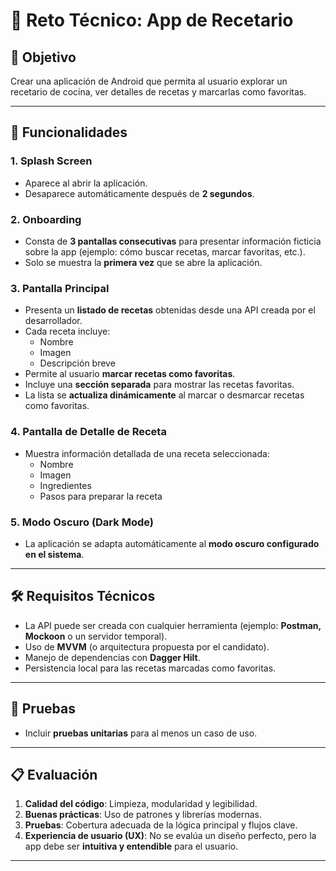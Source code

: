 # 📱 Reto Técnico: App de Recetario

## 🎯 Objetivo
Crear una aplicación de Android que permita al usuario explorar un recetario de cocina, ver detalles de recetas y marcarlas como favoritas.

---

## 🚀 Funcionalidades

### 1. Splash Screen
- Aparece al abrir la aplicación.  
- Desaparece automáticamente después de **2 segundos**.  

### 2. Onboarding
- Consta de **3 pantallas consecutivas** para presentar información ficticia sobre la app (ejemplo: cómo buscar recetas, marcar favoritas, etc.).  
- Solo se muestra la **primera vez** que se abre la aplicación.  

### 3. Pantalla Principal
- Presenta un **listado de recetas** obtenidas desde una API creada por el desarrollador.  
- Cada receta incluye:  
  - Nombre  
  - Imagen  
  - Descripción breve  
- Permite al usuario **marcar recetas como favoritas**.  
- Incluye una **sección separada** para mostrar las recetas favoritas.  
- La lista se **actualiza dinámicamente** al marcar o desmarcar recetas como favoritas.  

### 4. Pantalla de Detalle de Receta
- Muestra información detallada de una receta seleccionada:  
  - Nombre  
  - Imagen  
  - Ingredientes  
  - Pasos para preparar la receta  

### 5. Modo Oscuro (Dark Mode)
- La aplicación se adapta automáticamente al **modo oscuro configurado en el sistema**.  

---

## 🛠️ Requisitos Técnicos
- La API puede ser creada con cualquier herramienta (ejemplo: **Postman, Mockoon** o un servidor temporal).  
- Uso de **MVVM** (o arquitectura propuesta por el candidato).  
- Manejo de dependencias con **Dagger Hilt**.  
- Persistencia local para las recetas marcadas como favoritas.  

---

## 🧪 Pruebas
- Incluir **pruebas unitarias** para al menos un caso de uso.  

---

## 📋 Evaluación
1. **Calidad del código**: Limpieza, modularidad y legibilidad.  
2. **Buenas prácticas**: Uso de patrones y librerías modernas.  
3. **Pruebas**: Cobertura adecuada de la lógica principal y flujos clave.  
4. **Experiencia de usuario (UX)**: No se evalúa un diseño perfecto, pero la app debe ser **intuitiva y entendible** para el usuario.  

---
